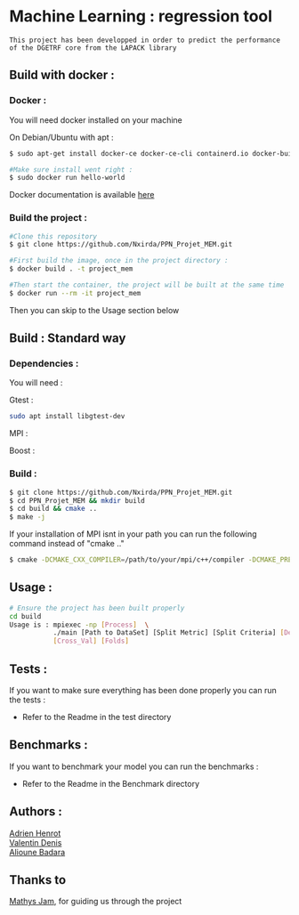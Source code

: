 # Machine Learning : regression tool

    This project has been developped in order to predict the performance of the DGETRF core from the LAPACK library

## Build with docker :

### Docker :

You will need docker installed on your machine

On Debian/Ubuntu with apt :

```sh
$ sudo apt-get install docker-ce docker-ce-cli containerd.io docker-buildx-plugin docker-compose-plugin

#Make sure install went right :
$ sudo docker run hello-world
```

Docker documentation is available [here](https://docs.docker.com/engine/install/)

### Build the project :

```sh
#Clone this repository
$ git clone https://github.com/Nxirda/PPN_Projet_MEM.git

#First build the image, once in the project directory :
$ docker build . -t project_mem 

#Then start the container, the project will be built at the same time
$ docker run --rm -it project_mem
```

Then you can skip to the Usage section below


## Build : Standard way

### Dependencies :

You will need :

Gtest : 

```sh
sudo apt install libgtest-dev
```

MPI :

Boost : 

### Build :

```sh
$ git clone https://github.com/Nxirda/PPN_Projet_MEM.git
$ cd PPN_Projet_MEM && mkdir build
$ cd build && cmake ..
$ make -j
```

If your installation of MPI isnt in your path you can run the following command
instead of "cmake .."

```sh
$ cmake -DCMAKE_CXX_COMPILER=/path/to/your/mpi/c++/compiler -DCMAKE_PREFIX_PATH=/path/to/your/mpi/installation ..
```

## Usage :

```sh
# Ensure the project has been built properly
cd build
Usage is : mpiexec -np [Process]  \
           ./main [Path to DataSet] [Split Metric] [Split Criteria] [Depth] [Number of Trees] \
           [Cross_Val] [Folds]
```

## Tests : 

If you want to make sure everything has been done properly you
can run the tests :

- Refer to the Readme in the test directory

## Benchmarks : 

If you want to benchmark your model you can run the benchmarks :

- Refer to the Readme in the Benchmark directory


## Authors :
[Adrien Henrot](https://github.com/Nxirda) \
[Valentin Denis](https://github.com/valde3003)  \
[Alioune Badara](https://github.com/Alioune-Badara)  

## Thanks to

[Mathys Jam](https://github.com/Thukisdo), for guiding us through the project

